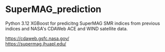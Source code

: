 # SuperMAG_prediction
Python 3.12 XGBoost for predicitng SuperMAG SMR indices from previous indices and NASA's CDAWeb ACE and WIND satellite data.

https://cdaweb.gsfc.nasa.gov/ <br>
https://supermag.jhuapl.edu/
